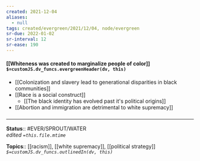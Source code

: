 ```yaml
---
created: 2021-12-04 
aliases:
  - null
tags: created/evergreen/2021/12/04, node/evergreen
sr-due: 2022-01-02
sr-interval: 12
sr-ease: 190
---
```


#### [[Whiteness was created to marginalize people of color]] `$=customJS.dv_funcs.evergreenHeader(dv, this)`
- [[Colonization and slavery lead to generational disparities in black communities]]
- [[Race is a social construct]]
	- [[The black identity has evolved past it's political origins]]
- [[Abortion and immigration are detrimental to white supremacy]]

### <hr class="footnote"/>

**Status**:: #EVER/SPROUT/WATER  
*edited `=this.file.mtime`*

**Topics**:: [[racism]], [[white supremacy]], [[political strategy]]
*`$=customJS.dv_funcs.outlinedIn(dv, this)`*
